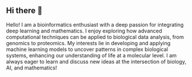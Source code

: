 ## Hi there 👋

<!--
**qingbinzhou/qingbinzhou** is a ✨ _special_ ✨ repository because its `README.md` (this file) appears on your GitHub profile.

Here are some ideas to get you started:

- 🔭 I’m currently working on ...
- 🌱 I’m currently learning ...
- 👯 I’m looking to collaborate on ...
- 🤔 I’m looking for help with ...
- 💬 Ask me about ...
- 📫 How to reach me: ...
- 😄 Pronouns: ...
- ⚡ Fun fact: ...
-->
Hello! I am a bioinformatics enthusiast with a deep passion for integrating deep learning and mathematics. 
I enjoy exploring how advanced computational techniques can be applied to biological data analysis, from genomics to proteomics. 
My interests lie in developing and applying machine learning models to uncover patterns in complex biological systems, enhancing our understanding of life at a molecular level. 
I am always eager to learn and discuss new ideas at the intersection of biology, AI, and mathematics!
